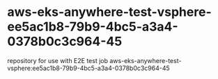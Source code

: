 # aws-eks-anywhere-test-vsphere-ee5ac1b8-79b9-4bc5-a3a4-0378b0c3c964-45
repository for use with E2E test job aws-eks-anywhere-test-vsphere:ee5ac1b8-79b9-4bc5-a3a4-0378b0c3c964-45
